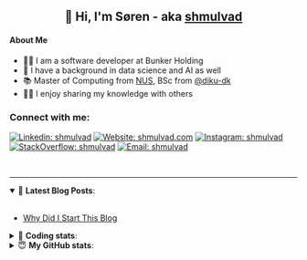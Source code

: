 <h2 align="center">
	👋 Hi, I'm Søren - aka <a href="https://shmulvad.com">shmulvad</a>
</h2>

#### About Me
- 👨‍💻 I am a software developer at Bunker Holding
- 🤖 I have a background in data science and AI as well
- 📚 Master of Computing from [NUS], BSc from [@diku-dk]
- 👨‍🏫 I enjoy sharing my knowledge with others

### Connect with me:

[![Linkedin: shmulvad](https://img.shields.io/badge/shmulvad-blue?style=flat&logo=Linkedin&logoColor=white)][linkedin]
[![Website: shmulvad.com](https://img.shields.io/badge/shmulvad.com-47CCCC?&style=flat&logo=Google-Chrome&logoColor=white)][website]
[![Instagram: shmulvad](https://img.shields.io/badge/-@shmulvad-purple?style=flat&logo=Instagram&logoColor=white)][instagram]
[![StackOverflow: shmulvad](https://img.shields.io/badge/shmulvad-FE7A16?style=flat&logo=stack-overflow&logoColor=white)][stackOverflow]
[![Email: shmulvad](https://img.shields.io/badge/shmulvad-D14836?style=flat&logo=gmail&logoColor=white)][mail]

<br />

---

<details open>
 <summary>📕 <b>Latest Blog Posts</b>: </summary>

<br>

<!-- BLOG-POST-LIST:START -->
- [Why Did I Start This Blog](https://shmulvad.com/blog/why-did-start-this-blog)
<!-- BLOG-POST-LIST:END -->

</details>

<!-- --- -->

<details>
 <summary>🤖 <b>Coding stats</b>: </summary>

<br>

NOTE: Doesn't track coding at work.

<!--START_SECTION:waka-->
![Code Time](http://img.shields.io/badge/Code%20Time-3%2C081%20hrs%2019%20mins-blue)

**I'm an Early 🐤** 

```text
🌞 Morning                1868 commits        ███████░░░░░░░░░░░░░░░░░░   26.90 % 
🌆 Daytime                2839 commits        ██████████░░░░░░░░░░░░░░░   40.89 % 
🌃 Evening                1571 commits        ██████░░░░░░░░░░░░░░░░░░░   22.63 % 
🌙 Night                  665 commits         ██░░░░░░░░░░░░░░░░░░░░░░░   09.58 % 
```


📊 **This Week I Spent My Time On** 

```text
💬 Programming Languages: 
TypeScript               2 hrs 25 mins       █████████░░░░░░░░░░░░░░░░   37.07 % 
Other                    1 hr 43 mins        ███████░░░░░░░░░░░░░░░░░░   26.53 % 
Python                   1 hr 27 mins        ██████░░░░░░░░░░░░░░░░░░░   22.33 % 
JavaScript               17 mins             █░░░░░░░░░░░░░░░░░░░░░░░░   04.46 % 
JSON                     9 mins              █░░░░░░░░░░░░░░░░░░░░░░░░   02.46 % 

🔥 Editors: 
VS Code                  4 hrs 48 mins       ██████████████████░░░░░░░   73.64 % 
Zsh                      1 hr 42 mins        ███████░░░░░░░░░░░░░░░░░░   26.21 % 
Sublime Text             0 secs              ░░░░░░░░░░░░░░░░░░░░░░░░░   00.15 % 

🐱‍💻 Projects: 
km24-core                6 hrs 13 mins       ████████████████████████░   95.20 % 
Terminal                 15 mins             █░░░░░░░░░░░░░░░░░░░░░░░░   03.88 % 
company-scrapers         3 mins              ░░░░░░░░░░░░░░░░░░░░░░░░░   00.88 % 
Unknown Project          0 secs              ░░░░░░░░░░░░░░░░░░░░░░░░░   00.04 % 
```


 Last Updated on 07/03/2025 18:52:19 UTC
<!--END_SECTION:waka-->

</details>

<!-- --- -->

<details>
 <summary>😇 <b>My GitHub stats</b>: </summary>

<br>

<img align="left" alt="shmulvad's Github Stats" src="https://github-readme-stats.vercel.app/api?username=shmulvad&show_icons=true&hide_border=true" />

</details>



[website]: https://shmulvad.com
[linkedin]: https://linkedin.com/in/shmulvad
[instagram]: https://instagram.com/shmulvad
[stackOverflow]: https://stackoverflow.com/users/9248793/shmulvad
[mail]: mailto:shmulvad@gmail.com
[@diku-dk]: https://github.com/diku-dk
[github]: https://github.com/shmulvad
[NUS]: https://www.nus.edu.sg
